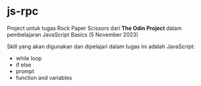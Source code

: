 # js-rpc
Project untuk tugas Rock Paper Scissors dari **The Odin Project** dalam pembelajaran JavaScript Basics (5 November 2023)

Skill yang akan digunakan dan dipelajari dalam tugas ini adalah JavaScript:
- while loop
- if else
- prompt
- function and variables